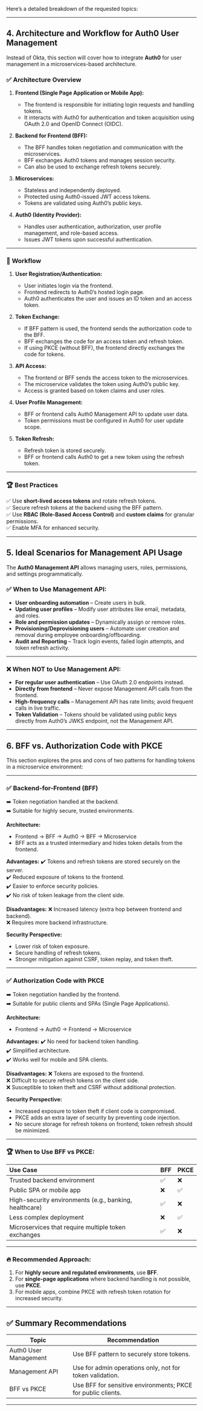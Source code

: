 Here’s a detailed breakdown of the requested topics:

---

## **4. Architecture and Workflow for Auth0 User Management**
Instead of Okta, this section will cover how to integrate **Auth0** for user management in a microservices-based architecture.

### ✅ **Architecture Overview**
1. **Frontend (Single Page Application or Mobile App):** 
   - The frontend is responsible for initiating login requests and handling tokens.
   - It interacts with Auth0 for authentication and token acquisition using OAuth 2.0 and OpenID Connect (OIDC).

2. **Backend for Frontend (BFF):**
   - The BFF handles token negotiation and communication with the microservices.
   - BFF exchanges Auth0 tokens and manages session security.
   - Can also be used to exchange refresh tokens securely.

3. **Microservices:**
   - Stateless and independently deployed.
   - Protected using Auth0-issued JWT access tokens.
   - Tokens are validated using Auth0’s public keys.

4. **Auth0 (Identity Provider):**
   - Handles user authentication, authorization, user profile management, and role-based access.
   - Issues JWT tokens upon successful authentication.

---

### 🔄 **Workflow**
1. **User Registration/Authentication:**
   - User initiates login via the frontend.
   - Frontend redirects to Auth0’s hosted login page.
   - Auth0 authenticates the user and issues an ID token and an access token.

2. **Token Exchange:**
   - If BFF pattern is used, the frontend sends the authorization code to the BFF.
   - BFF exchanges the code for an access token and refresh token.
   - If using PKCE (without BFF), the frontend directly exchanges the code for tokens.

3. **API Access:**
   - The frontend or BFF sends the access token to the microservices.
   - The microservice validates the token using Auth0’s public key.
   - Access is granted based on token claims and user roles.

4. **User Profile Management:**
   - BFF or frontend calls Auth0 Management API to update user data.
   - Token permissions must be configured in Auth0 for user update scope.

5. **Token Refresh:**
   - Refresh token is stored securely.
   - BFF or frontend calls Auth0 to get a new token using the refresh token.

---

### 🏆 **Best Practices**
✅ Use **short-lived access tokens** and rotate refresh tokens.  
✅ Secure refresh tokens at the backend using the BFF pattern.  
✅ Use **RBAC (Role-Based Access Control)** and **custom claims** for granular permissions.  
✅ Enable MFA for enhanced security.  

---

## **5. Ideal Scenarios for Management API Usage**
The **Auth0 Management API** allows managing users, roles, permissions, and settings programmatically.

### ✅ **When to Use Management API:**
- **User onboarding automation** – Create users in bulk.
- **Updating user profiles** – Modify user attributes like email, metadata, and roles.
- **Role and permission updates** – Dynamically assign or remove roles.
- **Provisioning/Deprovisioning users** – Automate user creation and removal during employee onboarding/offboarding.
- **Audit and Reporting** – Track login events, failed login attempts, and token refresh activity.

---

### ❌ **When NOT to Use Management API:**
- **For regular user authentication** – Use OAuth 2.0 endpoints instead.
- **Directly from frontend** – Never expose Management API calls from the frontend.
- **High-frequency calls** – Management API has rate limits; avoid frequent calls in live traffic.  
- **Token Validation** – Tokens should be validated using public keys directly from Auth0’s JWKS endpoint, not the Management API.

---

## **6. BFF vs. Authorization Code with PKCE**
This section explores the pros and cons of two patterns for handling tokens in a microservice environment:

---

### ✅ **Backend-for-Frontend (BFF)**
➡️ Token negotiation handled at the backend.  
➡️ Suitable for highly secure, trusted environments.  

**Architecture:**  
- Frontend → BFF → Auth0 → BFF → Microservice  
- BFF acts as a trusted intermediary and hides token details from the frontend.

**Advantages:**
✔️ Tokens and refresh tokens are stored securely on the server.  
✔️ Reduced exposure of tokens to the frontend.  
✔️ Easier to enforce security policies.  
✔️ No risk of token leakage from the client side.  

**Disadvantages:**
❌ Increased latency (extra hop between frontend and backend).  
❌ Requires more backend infrastructure.  

**Security Perspective:**
- Lower risk of token exposure.
- Secure handling of refresh tokens.
- Stronger mitigation against CSRF, token replay, and token theft.

---

### ✅ **Authorization Code with PKCE**
➡️ Token negotiation handled by the frontend.  
➡️ Suitable for public clients and SPAs (Single Page Applications).  

**Architecture:**  
- Frontend → Auth0 → Frontend → Microservice  

**Advantages:**
✔️ No need for backend token handling.  
✔️ Simplified architecture.  
✔️ Works well for mobile and SPA clients.  

**Disadvantages:**
❌ Tokens are exposed to the frontend.  
❌ Difficult to secure refresh tokens on the client side.  
❌ Susceptible to token theft and CSRF without additional protection.  

**Security Perspective:**
- Increased exposure to token theft if client code is compromised.
- PKCE adds an extra layer of security by preventing code injection.
- No secure storage for refresh tokens on frontend; token refresh should be minimized.

---

### 🏆 **When to Use BFF vs PKCE:**
| Use Case | BFF | PKCE |
|:---------|------|-------|
| Trusted backend environment | ✅ | ❌ |
| Public SPA or mobile app | ❌ | ✅ |
| High-security environments (e.g., banking, healthcare) | ✅ | ❌ |
| Less complex deployment | ❌ | ✅ |
| Microservices that require multiple token exchanges | ✅ | ❌ |

---

### 🔥 **Recommended Approach:**
1. For **highly secure and regulated environments**, use **BFF**.  
2. For **single-page applications** where backend handling is not possible, use **PKCE**.  
3. For mobile apps, combine PKCE with refresh token rotation for increased security.  

---

## ✅ **Summary Recommendations**
| Topic | Recommendation |
|--------|----------------|
| Auth0 User Management | Use BFF pattern to securely store tokens. |
| Management API | Use for admin operations only, not for token validation. |
| BFF vs PKCE | Use BFF for sensitive environments; PKCE for public clients. |

---
